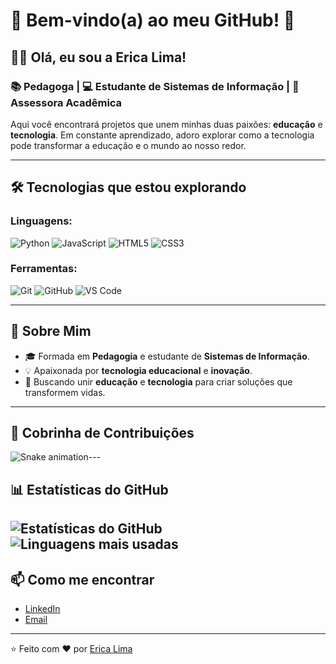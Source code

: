 # 🚀 Bem-vindo(a) ao meu GitHub! 👋

## 👩‍💻 Olá, eu sou a Erica Lima!

### 📚 Pedagoga | 💻 Estudante de Sistemas de Informação | 🌟 Assessora Acadêmica

Aqui você encontrará projetos que unem minhas duas paixões: **educação** e **tecnologia**. 
Em constante aprendizado, adoro explorar como a tecnologia pode transformar a educação e o mundo ao nosso redor.

---

## 🛠️ Tecnologias que estou explorando

### Linguagens:
![Python](https://img.shields.io/badge/-Python-3776AB?style=flat-square&logo=python&logoColor=white)
![JavaScript](https://img.shields.io/badge/-JavaScript-F7DF1E?style=flat-square&logo=javascript&logoColor=black)
![HTML5](https://img.shields.io/badge/-HTML5-E34F26?style=flat-square&logo=html5&logoColor=white)
![CSS3](https://img.shields.io/badge/-CSS3-1572B6?style=flat-square&logo=css3&logoColor=white)

### Ferramentas:
![Git](https://img.shields.io/badge/-Git-F05032?style=flat-square&logo=git&logoColor=white)
![GitHub](https://img.shields.io/badge/-GitHub-181717?style=flat-square&logo=github&logoColor=white)
![VS Code](https://img.shields.io/badge/-VS%20Code-007ACC?style=flat-square&logo=visual-studio-code&logoColor=white)

---

## 🌱 Sobre Mim

- 🎓 Formada em **Pedagogia** e estudante de **Sistemas de Informação**.
- 💡 Apaixonada por **tecnologia educacional** e **inovação**.
- 🚀 Buscando unir **educação** e **tecnologia** para criar soluções que transformem vidas.

---

## 🐍 Cobrinha de Contribuições

![Snake animation](https://github.com/Ericatech/Ericatech/blob/output/github-contribution-grid-snake.svg?raw=true)---

## 📊 Estatísticas do GitHub

![Estatísticas do GitHub](https://github-readme-stats.vercel.app/api?username=Ericatech&show_icons=true&theme=radical)
![Linguagens mais usadas](https://github-readme-stats.vercel.app/api/top-langs/?username=Ericatech&layout=compact&theme=radical)
---

## 📫 Como me encontrar

- [LinkedIn](https://www.linkedin.com/in/[érica-lima-santana]/)
- [Email](ericalima.santana23@gmail.com)

---

⭐️ Feito com ❤️ por [Erica Lima](https://github.com/[Ericatech])
